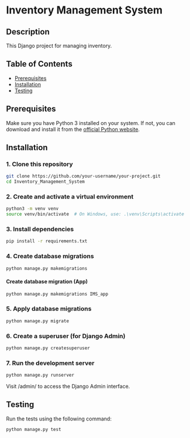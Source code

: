 # Inventory Management System

## Description
This Django project for managing inventory.

## Table of Contents
- [Prerequisites](#prerequisites)
- [Installation](#installation)
- [Testing](#testing)

## Prerequisites

Make sure you have Python 3 installed on your system. If not, you can download and install it from the [official Python website](https://www.python.org/downloads/).

## Installation

### 1. Clone this repository

```bash
git clone https://github.com/your-username/your-project.git
cd Inventory_Management_System
```

### 2. Create and activate a virtual environment

```bash
python3 -m venv venv
source venv/bin/activate  # On Windows, use: .\venv\Scripts\activate
```

### 3. Install dependencies

```bash
pip install -r requirements.txt
```

### 4. Create database migrations

```bash
python manage.py makemigrations
```

#### Create database migration (App)

```bash
python manage.py makemigrations IMS_app
```

### 5. Apply database migrations

```bash
python manage.py migrate
```

### 6. Create a superuser (for Django Admin)

```bash
python manage.py createsuperuser
```

### 7. Run the development server

```bash
python manage.py runserver
```

Visit /admin/ to access the Django Admin interface.


## Testing

Run the tests using the following command:

```bash
python manage.py test
```

